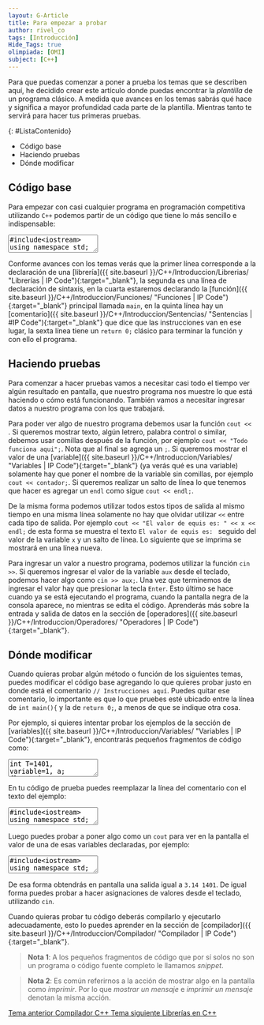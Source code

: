 ```yaml
---
layout: G-Article
title: Para empezar a probar
author: rivel_co
tags: [Introducción]
Hide_Tags: true
olimpiada: [OMI]
subject: [C++]
---
```


Para que puedas comenzar a poner a prueba los temas que se describen aquí, he decidido crear este artículo donde puedas encontrar la *plantilla* de un programa clásico. A medida que avances en los temas sabrás qué hace y significa a mayor profundidad cada parte de la plantilla. Mientras tanto te servirá para hacer tus primeras pruebas.

{: #ListaContenido}
- Código base
- Haciendo pruebas
- Dónde modificar

## Código base

Para empezar con casi cualquier programa en programación competitiva utilizando `C++` podemos partir de un código que tiene lo más sencillo e indispensable:

<textarea class="cpp">#include&lt;iostream&gt;
using namespace std;

int main(){
    // Instrucciones aquí
    return 0;
}</textarea>

Conforme avances con los temas verás que la primer línea corresponde a la declaración de una [librería]({{ site.baseurl }}/C++/Introduccion/Librerias/ "Librerías &vert; IP Code"){:target="_blank"}, la segunda es una línea de declaración de sintaxis, en la cuarta estaremos declarando la [función]({{ site.baseurl }}/C++/Introduccion/Funciones/ "Funciones &vert; IP Code"){:target="_blank"} principal llamada `main`, en la quinta línea hay un [comentario]({{ site.baseurl }}/C++/Introduccion/Sentencias/ "Sentencias &vert; #IP Code"){:target="_blank"} que dice que las instrucciones van en ese lugar, la sexta línea tiene un `return 0;` clásico para terminar la función y con ello el programa.

## Haciendo pruebas

Para comenzar a hacer pruebas vamos a necesitar casi todo el tiempo ver algún resultado en pantalla, que nuestro programa nos muestre lo que está haciendo o cómo está funcionando. También vamos a necesitar ingresar datos a nuestro programa con los que trabajará. 

Para poder ver algo de nuestro programa debemos usar la función `cout << `. Si queremos mostrar texto, algún letrero, palabra control o similar, debemos usar comillas después de la función, por ejemplo `cout << "Todo funciona aqui";`. Nota que al final se agrega un `;`. Si queremos mostrar el valor de una [variable]({{ site.baseurl }}/C++/Introduccion/Variables/ "Variables &vert; IP Code"){:target="_blank"} (ya verás qué es una variable) solamente hay que poner el nombre de la variable sin comillas, por ejemplo `cout << contador;`. Si queremos realizar un salto de línea lo que tenemos que hacer es agregar un `endl` como sigue `cout << endl;`.

De la misma forma podemos utilizar todos estos tipos de salida al mismo tiempo en una misma línea solamente no hay que olvidar utilizar `<<` entre cada tipo de salida. Por ejemplo `cout << "El valor de equis es: " << x << endl;` de esta forma se muestra el texto `El valor de equis es: ` seguido del valor de la variable `x` y un salto de línea. Lo siguiente que se imprima se mostrará en una línea nueva.

Para ingresar un valor a nuestro programa, podemos utilizar la función `cin >>`. Si queremos ingresar el valor de la variable `aux` desde el teclado, podemos hacer algo como `cin >> aux;`. Una vez que terminemos de ingresar el valor hay que presionar la tecla `Enter`. Esto último se hace cuando ya se está ejecutando el programa, cuando la pantalla negra de la consola aparece, no mientras se edita el código. Aprenderás más sobre la entrada y salida de datos en la sección de [operadores]({{ site.baseurl }}/C++/Introduccion/Operadores/ "Operadores &vert; IP Code"){:target="_blank"}.

## Dónde modificar

Cuando quieras probar algún método o función de los siguientes temas, puedes modificar el código base agregando lo que quieres probar justo en donde está el comentario `// Instrucciones aquí`. Puedes quitar ese comentario, lo importante es que lo que pruebes esté ubicado entre la línea de `int main(){` y la de `return 0;`, a menos de que se indique otra cosa.

Por ejemplo, si quieres intentar probar los ejemplos de la sección de [variables]({{ site.baseurl }}/C++/Introduccion/Variables/ "Variables &vert; IP Code"){:target="_blank"}, encontrarás pequeños fragmentos de código como:

<textarea class="cpp">
int T=1401, variable=1, a;
float pi=3.14, decimal, otra=0.23;
char letra='C', mas;
bool dicho=true, bandera=false;</textarea>

En tu código de prueba puedes reemplazar la línea del comentario con el texto del ejemplo:

<textarea class="cpp">#include&lt;iostream&gt;
using namespace std;

int main(){
    int T=1401, variable=1, a;
    float pi=3.14, decimal, otra=0.23;
    char letra='C', mas;
    bool dicho=true, bandera=false;
    return 0;
}</textarea>

Luego puedes probar a poner algo como un `cout` para ver en la pantalla el valor de una de esas variables declaradas, por ejemplo:

<textarea class="cpp">#include&lt;iostream&gt;
using namespace std;

int main(){
    int T=1401, variable=1, a;
    float pi=3.14, decimal, otra=0.23;
    char letra='C', mas;
    bool dicho=true, bandera=false;
    cout << pi << " " << T << endl;
    return 0;
}</textarea>

De esa forma obtendrás en pantalla una salida igual a `3.14 1401`. De igual forma puedes probar a hacer asignaciones de valores desde el teclado, utilizando `cin`.

Cuando quieras probar tu código deberás compilarlo y ejecutarlo adecuadamente, esto lo puedes aprender en la sección de [compilador]({{ site.baseurl }}/C++/Introduccion/Compilador/ "Compilador &vert; IP Code"){:target="_blank"}.

> **Nota 1**: A los pequeños fragmentos de código que por sí solos no son un programa o código fuente completo le llamamos *snippet*.

> **Nota 2**: Es común referirnos a la acción de mostrar algo en la pantalla como *imprimir*. Por lo que *mostrar un mensaje* e *imprimir un mensaje* denotan la misma acción.

<div class="Nav">
    <a id="navLeft" href="{{ site.baseurl }}/C++/Introduccion/Compilador/" title="Compilador C++ &vert; #iP Code">
        Tema anterior
        <span>Compilador C++</span>
    </a>
    <a id="navRight" href="{{ site.baseurl }}/C++/Introduccion/Librerias/" title="Librerías en C++ &vert; #iP Code">
        Tema siguiente
        <span>Librerías en C++</span>
    </a>
</div>
